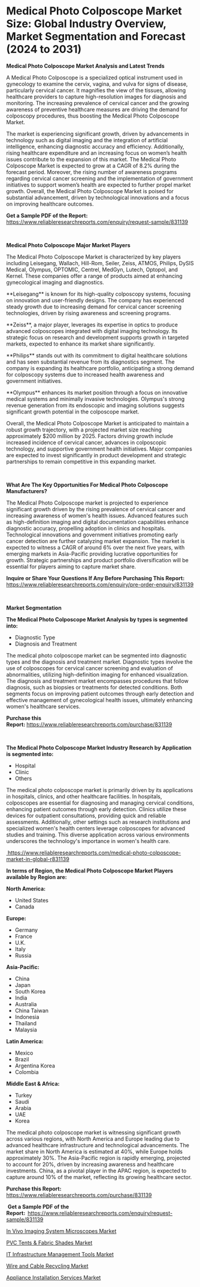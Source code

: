 <p><h1>Medical Photo Colposcope Market Size: Global Industry Overview, Market Segmentation and Forecast (2024 to 2031)</h1></p><p><strong>Medical Photo Colposcope Market Analysis and Latest Trends</strong></p>
<p><p>A Medical Photo Colposcope is a specialized optical instrument used in gynecology to examine the cervix, vagina, and vulva for signs of disease, particularly cervical cancer. It magnifies the view of the tissues, allowing healthcare providers to capture high-resolution images for diagnosis and monitoring. The increasing prevalence of cervical cancer and the growing awareness of preventive healthcare measures are driving the demand for colposcopy procedures, thus boosting the Medical Photo Colposcope Market.</p><p>The market is experiencing significant growth, driven by advancements in technology such as digital imaging and the integration of artificial intelligence, enhancing diagnostic accuracy and efficiency. Additionally, rising healthcare expenditure and an increasing focus on women’s health issues contribute to the expansion of this market. The Medical Photo Colposcope Market is expected to grow at a CAGR of 8.2% during the forecast period. Moreover, the rising number of awareness programs regarding cervical cancer screening and the implementation of government initiatives to support women’s health are expected to further propel market growth. Overall, the Medical Photo Colposcope Market is poised for substantial advancement, driven by technological innovations and a focus on improving healthcare outcomes.</p></p>
<p><strong>Get a Sample PDF of the Report:&nbsp;</strong> <a href="https://www.reliableresearchreports.com/enquiry/request-sample/831139?utm_campaign=12&utm_medium=2&utm_source=Github&utm_content=ia&utm_term=18122024&utm_id=medical-photo-colposcope">https://www.reliableresearchreports.com/enquiry/request-sample/831139</a></p>
<p>&nbsp;</p>
<p><strong>Medical Photo Colposcope Major Market Players</strong></p>
<p><p>The Medical Photo Colposcope Market is characterized by key players including Leisegang, Wallach, Hill-Rom, Seiler, Zeiss, ATMOS, Philips, DySIS Medical, Olympus, OPTOMIC, Centrel, MedGyn, Lutech, Optopol, and Kernel. These companies offer a range of products aimed at enhancing gynecological imaging and diagnostics.</p><p>**Leisegang** is known for its high-quality colposcopy systems, focusing on innovation and user-friendly designs. The company has experienced steady growth due to increasing demand for cervical cancer screening technologies, driven by rising awareness and screening programs.</p><p>**Zeiss**, a major player, leverages its expertise in optics to produce advanced colposcopes integrated with digital imaging technology. Its strategic focus on research and development supports growth in targeted markets, expected to enhance its market share significantly.</p><p>**Philips** stands out with its commitment to digital healthcare solutions and has seen substantial revenue from its diagnostics segment. The company is expanding its healthcare portfolio, anticipating a strong demand for colposcopy systems due to increased health awareness and government initiatives.</p><p>**Olympus** enhances its market position through a focus on innovative medical systems and minimally invasive technologies. Olympus's strong revenue generation from its endoscopic and imaging solutions suggests significant growth potential in the colposcope market.</p><p>Overall, the Medical Photo Colposcope Market is anticipated to maintain a robust growth trajectory, with a projected market size reaching approximately $200 million by 2025. Factors driving growth include increased incidence of cervical cancer, advances in colposcopic technology, and supportive government health initiatives. Major companies are expected to invest significantly in product development and strategic partnerships to remain competitive in this expanding market.</p></p>
<p>&nbsp;</p>
<p><strong>What Are The Key Opportunities For Medical Photo Colposcope Manufacturers?</strong></p>
<p><p>The Medical Photo Colposcope market is projected to experience significant growth driven by the rising prevalence of cervical cancer and increasing awareness of women's health issues. Advanced features such as high-definition imaging and digital documentation capabilities enhance diagnostic accuracy, propelling adoption in clinics and hospitals. Technological innovations and government initiatives promoting early cancer detection are further catalyzing market expansion. The market is expected to witness a CAGR of around 6% over the next five years, with emerging markets in Asia-Pacific providing lucrative opportunities for growth. Strategic partnerships and product portfolio diversification will be essential for players aiming to capture market share.</p></p>
<p><strong>Inquire or Share Your Questions If Any Before Purchasing This Report:</strong> <a href="https://www.reliableresearchreports.com/enquiry/pre-order-enquiry/831139?utm_campaign=12&utm_medium=2&utm_source=Github&utm_content=ia&utm_term=18122024&utm_id=medical-photo-colposcope">https://www.reliableresearchreports.com/enquiry/pre-order-enquiry/831139</a></p>
<p>&nbsp;</p>
<p><strong>Market Segmentation</strong></p>
<p><strong>The Medical Photo Colposcope Market Analysis by types is segmented into:</strong></p>
<p><ul><li>Diagnostic Type</li><li>Diagnosis and Treatment</li></ul></p>
<p><p>The medical photo colposcope market can be segmented into diagnostic types and the diagnosis and treatment market. Diagnostic types involve the use of colposcopes for cervical cancer screening and evaluation of abnormalities, utilizing high-definition imaging for enhanced visualization. The diagnosis and treatment market encompasses procedures that follow diagnosis, such as biopsies or treatments for detected conditions. Both segments focus on improving patient outcomes through early detection and effective management of gynecological health issues, ultimately enhancing women's healthcare services.</p></p>
<p><strong>Purchase this Report:&nbsp;</strong><a href="https://www.reliableresearchreports.com/purchase/831139?utm_campaign=12&utm_medium=2&utm_source=Github&utm_content=ia&utm_term=18122024&utm_id=medical-photo-colposcope">https://www.reliableresearchreports.com/purchase/831139</a></p>
<p>&nbsp;</p>
<p><strong>The Medical Photo Colposcope Market Industry Research by Application is segmented into:</strong></p>
<p><ul><li>Hospital</li><li>Clinic</li><li>Others</li></ul></p>
<p><p>The medical photo colposcope market is primarily driven by its applications in hospitals, clinics, and other healthcare facilities. In hospitals, colposcopes are essential for diagnosing and managing cervical conditions, enhancing patient outcomes through early detection. Clinics utilize these devices for outpatient consultations, providing quick and reliable assessments. Additionally, other settings such as research institutions and specialized women's health centers leverage colposcopes for advanced studies and training. This diverse application across various environments underscores the technology's importance in women's health care.</p></p>
<p><a href="https://www.reliableresearchreports.com/medical-photo-colposcope-market-in-global-r831139?utm_campaign=12&utm_medium=2&utm_source=Github&utm_content=ia&utm_term=18122024&utm_id=medical-photo-colposcope">&nbsp;https://www.reliableresearchreports.com/medical-photo-colposcope-market-in-global-r831139</a></p>
<p><strong>In terms of Region, the Medical Photo Colposcope Market Players available by Region are:</strong></p>
<p>
    <p> <strong> North America: </strong>
        <ul>
            <li>United States</li>
            <li>Canada</li>
        </ul>
        </p> 
    <p> <strong> Europe: </strong>
        <ul>
            <li>Germany</li>
            <li>France</li>
            <li>U.K.</li>
            <li>Italy</li>
            <li>Russia</li>
        </ul>
        </p> 
    <p> <strong> Asia-Pacific: </strong>
        <ul>
            <li>China</li>
            <li>Japan</li>
            <li>South Korea</li>
            <li>India</li>
            <li>Australia</li>
            <li>China Taiwan</li>
            <li>Indonesia</li>
            <li>Thailand</li>
            <li>Malaysia</li>
        </ul>
        </p> 
    <p> <strong> Latin America: </strong>
        <ul>
            <li>Mexico</li>
            <li>Brazil</li>
            <li>Argentina Korea</li>
            <li>Colombia</li>
        </ul>
        </p> 
    <p> <strong> Middle East & Africa: </strong>
        <ul>
            <li>Turkey</li>
            <li>Saudi</li>
            <li>Arabia</li>
            <li>UAE</li>
            <li>Korea</li>
        </ul>
    </p>
    </p>
<p><p>The medical photo colposcope market is witnessing significant growth across various regions, with North America and Europe leading due to advanced healthcare infrastructure and technological advancements. The market share in North America is estimated at 40%, while Europe holds approximately 30%. The Asia-Pacific region is rapidly emerging, projected to account for 20%, driven by increasing awareness and healthcare investments. China, as a pivotal player in the APAC region, is expected to capture around 10% of the market, reflecting its growing healthcare sector.</p></p>
<p><strong>Purchase this Report: </strong><a href="https://www.reliableresearchreports.com/purchase/831139?utm_campaign=12&utm_medium=2&utm_source=Github&utm_content=ia&utm_term=18122024&utm_id=medical-photo-colposcope">https://www.reliableresearchreports.com/purchase/831139</a></p>
<p>&nbsp;<strong>Get a Sample PDF of the Report:&nbsp;&nbsp;</strong><a href="https://www.reliableresearchreports.com/enquiry/request-sample/831139?utm_campaign=12&utm_medium=2&utm_source=Github&utm_content=ia&utm_term=18122024&utm_id=medical-photo-colposcope">https://www.reliableresearchreports.com/enquiry/request-sample/831139</a></p>
<p><strong></strong></p>
<p><p><a href="https://github.com/JakirUddin511/Market-Research-Report-List-1/blob/main/in-vivo-imaging-system-microscopes-market.md?utm_campaign=12&utm_medium=2&utm_source=Github&utm_content=ia&utm_term=18122024&utm_id=medical-photo-colposcope">In Vivo Imaging System Microscopes Market</a></p><p><a href="https://github.com/GenaGaines34/Market-Research-Report-List-1/blob/main/pvc-tents-fabric-shades-market.md?utm_campaign=12&utm_medium=2&utm_source=Github&utm_content=ia&utm_term=18122024&utm_id=medical-photo-colposcope">PVC Tents & Fabric Shades Market</a></p><p><a href="https://www.linkedin.com/pulse/market-size-growth-infrastructure-management-tools-markrt-hjyqe?utm_campaign=12&utm_medium=2&utm_source=Github&utm_content=ia&utm_term=18122024&utm_id=medical-photo-colposcope">IT Infrastructure Management Tools Market</a></p><p><a href="https://www.linkedin.com/pulse/in-depth-wire-cable-recycling-market-report-size-share-growth-y6yfe?utm_campaign=12&utm_medium=2&utm_source=Github&utm_content=ia&utm_term=18122024&utm_id=medical-photo-colposcope">Wire and Cable Recycling Market</a></p><p><a href="https://www.linkedin.com/pulse/comprehensive-study-appliance-installation-services-market-vah1e?utm_campaign=12&utm_medium=2&utm_source=Github&utm_content=ia&utm_term=18122024&utm_id=medical-photo-colposcope">Appliance Installation Services Market</a></p></p>